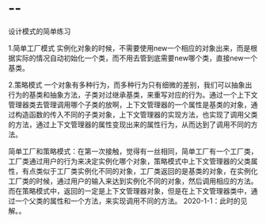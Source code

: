 # --
设计模式的简单练习



1.简单工厂模式
  实例化对象的时候，不需要使用new一个相应的对象出来，而是根据实际的情况自动初始化一个类，而不用去管到底需要new哪个类，直接new一个基类。


2.策略模式
  一个对象有多种行为，而多种行为只有细微的差别，我们可以抽象出行为的基类和抽象方法，子类对过继承基类，来重写对应的行为。通过一个上下文管理器类去管理调用哪个子类的放啊，上下文管理器的一个属性是基类的对象，通过构造函数的传入不同的子类对象，上下文管理器的实现方法，也实现了调用父类的方法，通过上下文管理器的属性变现出来的属性行为，从而达到了调用不同的方法。
  
  
  
简单工厂和策略模式：在第一次接触，觉得有一丝相同，简单工厂有一个工厂类，工厂类通过用户的行为来决定实例化哪个对象，策略模式中上下文管理器的父类属性，有点类似于工厂类实例化不同的对象，工厂类返回的是基类的对象，在实例化工厂类的时候，通过用户的输入来达到实例化不同的对象，然后调用相应的方法。而在策略模式中，返回的一定是上下文管理器对象，但是在上下文管理器类中，通过一个父类的属性和一个方法，来实现调用不同的方法。
                                                                                    2020-1-1：此时的见解。。
